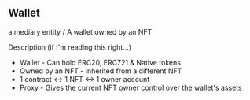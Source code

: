 ## Wallet
a mediary entity / A wallet owned by an NFT

Description (if I'm reading this right...)
* Wallet - Can hold ERC20, ERC721 & Native tokens
* Owned by an NFT - inherited from a different NFT
* 1 contract <-> 1 NFT <-> 1 owner account
* Proxy - Gives the current NFT owner control over the wallet's assets
